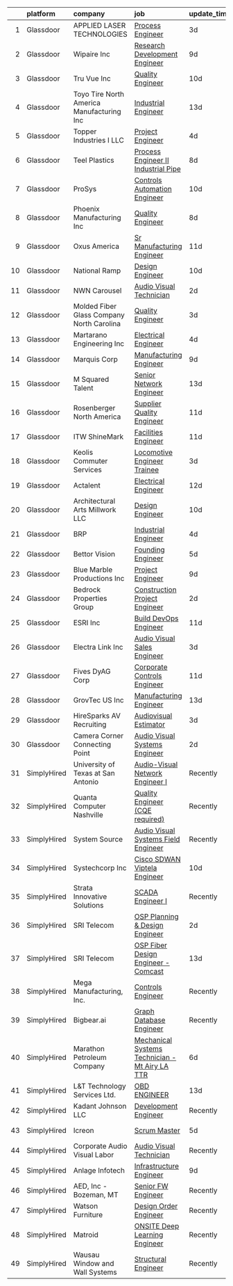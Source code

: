

|    | platform    | company                                   | job                                                                                                                                                                                                                                                                                                                                                                                                                                                                                                                                                                                                                                                                                                                                                                                                                                                                                                                                                                                                                                                                                                                                                                         | update_time   | location                |
|---:|:------------|:------------------------------------------|:----------------------------------------------------------------------------------------------------------------------------------------------------------------------------------------------------------------------------------------------------------------------------------------------------------------------------------------------------------------------------------------------------------------------------------------------------------------------------------------------------------------------------------------------------------------------------------------------------------------------------------------------------------------------------------------------------------------------------------------------------------------------------------------------------------------------------------------------------------------------------------------------------------------------------------------------------------------------------------------------------------------------------------------------------------------------------------------------------------------------------------------------------------------------------|:--------------|:------------------------|
|  1 | Glassdoor   | APPLIED LASER TECHNOLOGIES                | [Process Engineer](https://www.glassdoor.com/partner/jobListing.htm?pos=126&ao=1110586&s=58&guid=0000018137d015b8b054d4f55107e957&src=GD_JOB_AD&t=SR&vt=w&ea=1&cs=1_78ff4fa7&cb=1654498793339&jobListingId=1007913813737&cpc=087FCE1F8A501AB7&jrtk=3-0-1g4rt05f636hq001-1g4rt05fmkuh3800-fe7b71b304aa4735--6NYlbfkN0DY5iaIWou869Qgu_2uS5kHZxXL4DT3Qb7SmfeTD7UcPHKHGDI--0qf0SDwnTaInAkfyR-dnwEB11SWYv7AfAJmC7Vn2EV-W-esQC6xq5HFnSFhYy2PIa4TbAKYNyhhD7RY-4H4MPrFhe7W42sgjqX3_3UVgne5zZ_3q-MyInrOckuA6rmb4eviW2mzAciSq86Hp9IqsXksB-eoK9R8A1mGAPbyJMe6VDXBZB_rDpUAIdT8SbHxqe-goqBHF3iwV4BgSIVxDKd0usm63YEEr7VRTIOrFy5erLjX-aQkmJ0cT6H1qW3QOYl9ZoGVeWaj8N9nnwcJITPd6n0sKXcAPI50UmJHmPc_ygrpCBZ1TDm23X4z9wp9F8ki3S85ckP5eQ5Hw_QHqrrFnDWrsiKWdaljZPfxxyojXvhFYpfRSPlAgFIamk-vmuemiht6QYNv_AbsdAG7oH73Iyww8yb5fCijFzCN-T-WxtMd9s3TOqVgbGFlf8WtKbIJSMsM2YeVfWg7SRvwF5Meyw%3D%3D)                                                                                                                                                                                                                                                                                                     | 3d            | Weston, WI              |
|  2 | Glassdoor   | Wipaire Inc                               | [Research   Development Engineer](https://www.glassdoor.com/partner/jobListing.htm?pos=107&ao=1110586&s=58&guid=0000018137d015b8b054d4f55107e957&src=GD_JOB_AD&t=SR&vt=w&ea=1&cs=1_7fcee3db&cb=1654498793336&jobListingId=1007899360310&cpc=118743F2D1201B62&jrtk=3-0-1g4rt05f636hq001-1g4rt05fmkuh3800-e60f7f34edf349a2--6NYlbfkN0BUhIqnFIa7eoc8BRR6AsOxAqSnvrWe5sTcTKym2NWxD-gONoNAxNYoseIHvUy9ximcCU5GGIa9LiP65GGjO6nL_NHH9NzjokJkHMi_yJSC36lA-1VeH_ffOEPvAaQg8ex2XbwwxPkhtyTtxZZOwbsatWgBpQLi_unn7iPdJ6QIi2MD0kHFtnseyhBX8xYBflyixHqySo98grGczFHoDp1gsQZVXK1mUre_JdfA962haYU-er5asztmXkpfIpXYqaiw0pCgu4EZVJNXfpct-oeRxVo-NQ9S48HQ250o0AjhOy4Crp9AV5fab7WZCbEy86meSxKaRH7Rf3ppIxrLmnyX-yrorgU1r-R9vlKKJkQdxM6RUMqHxdEo_PznQeLGkIz5h8cg1hbW2a4s-wX1R1iG9OnWbFbIwJk0GBWq2zAcLmX7kgUUfDqIIsQePXXoNuFGINEilZpVw6PxxatUbzSUUeVV62PckStGd054ZeMi3OVA8fuYU0zpTgo_WDVvnRZJG1jn1ZQQzvfn6LXHALg4oWbz5XSoVgV2GlcGrK4OSH2xzUWDKRsUE_taagnSCmj3gscci8zhy5OaOVGu0rscC3EziOA35Q59JYR71692dTB3YgrF8LZJKQpmfHJX5tLl_d043eNzsfc9UA0l2oHZ)                                                                                                                                                  | 9d            | South Saint Paul, MN    |
|  3 | Glassdoor   | Tru Vue  Inc                              | [Quality Engineer](https://www.glassdoor.com/partner/jobListing.htm?pos=104&ao=1110586&s=58&guid=0000018137d015b8b054d4f55107e957&src=GD_JOB_AD&t=SR&vt=w&ea=1&cs=1_218b9833&cb=1654498793335&jobListingId=1007895142300&cpc=2CAEBE5965B3EB5A&jrtk=3-0-1g4rt05f636hq001-1g4rt05fmkuh3800-6a792e77f122cece--6NYlbfkN0CS7w6Bfhw4mbjLz0touHGbRffr3Rd1EHBy3N8cIjLi5f69mXN_F0pgCAI7HMqY962Re70H9qPCUBJt7vYaeA_2h7hKTWTsSeFOgPAVR5RrW3yCOP-ZHX_J4toZec49HFP6NqNbLotDS_ZnWRa1uZW-eGRxmvZ3KwRlASLzozw3SaBbBpkGjh_hCbI6bBeljNGgYwvE317nmGtYI6f8-PiLBZOXNKEeC3MEScAfLxkPdVUyZqWh4qZ5M43hrpEVs9PELZw0-GKGZ0xoizaPAhBb9Xfy4GLBQHFodXnz0-e6ZirkbAa8Op70C_TSxEbs4xbBR8Oe5sLEfCFpe0HbV-WXg_OHKmWHPqgA2OjMnv0TiI1nx9RZn_i-BTs6fgKqpbefQBwGSmEuTMOjfR11u_wI8hHcaEMM7b8_tImJScwZoOgrg__Y-vi2yu1liES26hFP_FfZA445dbRAZDQU0rpduZ8nBczfO1G7OHqFThKR_HX6-BfkZuTP5v6wb6K6gVlPRWQYRsU25w%3D%3D)                                                                                                                                                                                                                                                                                                     | 10d           | Faribault, MN           |
|  4 | Glassdoor   | Toyo Tire North America Manufacturing Inc | [Industrial Engineer](https://www.glassdoor.com/partner/jobListing.htm?pos=115&ao=1110586&s=58&guid=0000018137d015b8b054d4f55107e957&src=GD_JOB_AD&t=SR&vt=w&cs=1_b73aadfb&cb=1654498793337&jobListingId=1007886773446&cpc=C63741462EE9FF65&jrtk=3-0-1g4rt05f636hq001-1g4rt05fmkuh3800-dc8ad2e20d9c6285--6NYlbfkN0Cl-bNrQm2eRcgXLaD9vg5hg3PouAjDOWYxFk61enuPWPFepxeWPikQoqP3U82WUf0RqoJzAu31yRWkMg88oReJQ1zqcLcSaDju_xidY57KvBzr0I_6dH6vVH4RPKTiNoEG9cpwPbTYhHATB_r3bNthwjzp4zC0WYGzniPgXM-123ypmj0YXfHZvERTsiDjgzKdkSPc0izGy5qeNlSLNaXil7wjWvMbpVzQaG27sLG3B6XGBrEr4gBUgAmLcS_a5dKiRoxhWILjMGz1wpoRr-ilWhGHWPm5EtBupyHbDMkh5QbTbNVS8tlP2BHVu2Pct9AaIXLb95TsbyVTQEZhUaDoY35-jSzm4rMAZI-dyqRbWfL-vAySxaahIpEOpqCBicinMjjNEPh_j9qXJ9JNpPe-3dt6Eox0XmMWkc_zAAUdYdGo-qHtWPB4mhRtAo35mlD3Dyk9hfWn8MTxH8zf_2TYVGDwqzMumkYKStnkX7Uh6g%3D%3D)                                                                                                                                                                                                                                                                                                                                       | 13d           | White, GA               |
|  5 | Glassdoor   | Topper Industries I  LLC                  | [Project Engineer](https://www.glassdoor.com/partner/jobListing.htm?pos=116&ao=1110586&s=58&guid=0000018137d015b8b054d4f55107e957&src=GD_JOB_AD&t=SR&vt=w&ea=1&cs=1_97aaf02b&cb=1654498793338&jobListingId=1007910235774&cpc=5CA9BD77314560C7&jrtk=3-0-1g4rt05f636hq001-1g4rt05fmkuh3800-6bba4cf0b544982b--6NYlbfkN0APToHrk7ILONyRglvlT3LJMO76dZGJsKlG8WQjsY8Cq9XiAb7ktDbI2cGKJ_aAk7ZyZbD8BZyySnLwmzZSb0PlRiWQXfyG4nH4_sotCSz0PfhG_O_I7O_wR0d8n54Fx7DhuVgQC3MbOgeXPsFsPVckQAFUJgKx8rWMHzEbT40uMenj9UvM0Y3GcPbPtJpt9I54zL1G8K6JI2AU0VP3IcT3olMVDAmVXPRuQN3G0OYw7WpRxLLXM8XYH5CTOZQBifrX_oZbS7eHlOAo8Dv0NbrIONnrfG97ogmoQcGNGF39TJOznmhglosNCjZEN1rLnWoTGADFFjmXiH4nPEx9ye7yLqF5gLmcYv_4ljVk9fOzCvGqzfSuYpJltY4TNzVlpbGKmAsfFgPvD-e-KEZkJXN8aNswFEyu0T-xnwHBfzb-H4oVzLMbYOesQ8f0rNLcItq8-FceCmbtBiTkWhE3-l2m-LlRMqcIc2R9_yDN58lwLS78PUwys0NnZX1K-dIz4iQ%3D)                                                                                                                                                                                                                                                                                                                   | 4d            | Woodland, WA            |
|  6 | Glassdoor   | Teel Plastics                             | [Process Engineer II   Industrial Pipe](https://www.glassdoor.com/partner/jobListing.htm?pos=123&ao=1110586&s=58&guid=0000018137d015b8b054d4f55107e957&src=GD_JOB_AD&t=SR&vt=w&cs=1_4233ba9b&cb=1654498793338&jobListingId=1007900086666&cpc=F67D68D59C36048A&jrtk=3-0-1g4rt05f636hq001-1g4rt05fmkuh3800-374a642a4745ffb3--6NYlbfkN0CRz_6eAniD4B1hq5wXrn7rHUddnZb6rvgfDdRQQgFm5z2mlHHzhccMMs-o0bqfOQJ3SkQOysPIzsh-JB1L7Nk_jjHZB3K2d-92kLy6hMUl6Mg50k__65YjS4Mej-QXsBPVh8rl7_ULD2VoSulS0YZHnprwvTS0zUGOVJ6kc7CwbBc_qTnOgeCEZLgKZ6ccYvGUMHthAEmuFZzyxse4N6PmsCd9l3qzHKBCD0IkXVHivsjSdfcD5SMnhjyBCNaJR-Pyuwb1UTEEoPfi5sKQvMlL9XZzqQKpN3-5F8h894KgW9GPgXHkF1xOf3f1ysmnzGmdx2411jAlnFJrLXQCPdqHwQnsAJ0g4vrMi9_GfhULaDc5btPWy9ITpaDloxByRMIC7WrL9olfGe539aawbhizvHcvZfnk8W_PSO1t6gwmLtcXo5gpik0dbc5HOaSJKz5EPRMMFuZ-a19EVXrHQhhkipgvzSKLDxPhAGRta7BzDI1aUt3R64oL4hKxDuyht0KCGmhCwnqEytVTzBwvHf6gRJl7GXA7wrQ%3D)                                                                                                                                                                                                                                                                   | 8d            | Chicago, IL             |
|  7 | Glassdoor   | ProSys                                    | [Controls Automation Engineer](https://www.glassdoor.com/partner/jobListing.htm?pos=108&ao=1110586&s=58&guid=0000018137d015b8b054d4f55107e957&src=GD_JOB_AD&t=SR&vt=w&cs=1_d6ca6655&cb=1654498793336&jobListingId=1007895421291&cpc=72163D259E9EFAA3&jrtk=3-0-1g4rt05f636hq001-1g4rt05fmkuh3800-3c263e6f64f7ec45--6NYlbfkN0AAZ2KOaAKSdSA4s6ZFM8pp2b9gbp5FFgZTZvio99B7CKbGe8w0J7iHMyqH3r5O7LINfTDwF8xttHB247AtmiMO362FZHrlLJ7hIMp8R2iwvg4rrj-3yeSLEDXGxRo6ZoqOeVFImf32yxs5mtEQdEd7HZ7XtQH9DnhpaFROumOtkVUGF8cJnrstRD-uKdkvgIj3YU9zv_yCOpH3r67ZMvjjOppS5tguNnQSokEeb0quskch7Z3fFgrvHqlHzesD5twcJzVVG4S0XTA3jqIe1FTEZEO4szfvl1afMZItoJhXIjeyGqIAxfp4bSyXM79ODzMb1yjsnOckiEevdWPUIrydsWWpnii7G9ZJssqUsUlo4vpuoera80d9AULSoBgl6BXpZrZCQc-86jYEI_WYQTbhZ461tREva44GTLmVXIswzUK9kwpEz6oWZFM5-yP_8HJtn2sFcSYCttao6aKg6AwwHijlwzr_78-8vvfntoAoL8_5DHx4qcQSn5Am6aiwrWFknW0FzzHj7IELGgOwUk4npCVpUcV4qIxpNJ3sTkenhy6ronPH3ZaRg7r_JaV9CAGFdaTM0DEQqikNiXK9NEIve-ak8BPDUmGKiyUjBp393jPY7FKo1blsfrIGYsaDzNjRyZPc-IXnK7oaLD0jz9f6JCHy6MVDmhrRrLK2oFwHLV-21oprAxiWHTtnbziJjWI1q5zdOj3WgBn6XBeznHklzOLS0F_k3CgVmVqzzV0LjQ%3D%3D)                                                              | 10d           | Webb City, MO           |
|  8 | Glassdoor   | Phoenix Manufacturing Inc                 | [Quality Engineer](https://www.glassdoor.com/partner/jobListing.htm?pos=125&ao=1110586&s=58&guid=0000018137d015b8b054d4f55107e957&src=GD_JOB_AD&t=SR&vt=w&ea=1&cs=1_e5cedfa0&cb=1654498793338&jobListingId=1007899939322&cpc=3E9F864680A5C76F&jrtk=3-0-1g4rt05f636hq001-1g4rt05fmkuh3800-af8b179ae7ff41b7--6NYlbfkN0BEPBjaKBc6R9gauY6OSPgYWeJ5VyVvbSzAL0r4hrxboipijh4RZqHD5LqWQgZE3cJB5YROwjdveFaycdy6q-K8Wl2PVZCZ36rbCK_h9HxtTVIII5OdGKyqx8c2yzqMwx8wHhFWTpqK_mIdXOOzmFSMZoIkBel1SJFcLA5OxK7aajXgwN9Um2cOLpvCb4XKbOjLJ6V7BGuu85s1waBrzZWO1QaysanUXw4lFoAjoa88LBMIygKPOy7ix2yEpu8fTigr-fha_prblt4XMiOFqZfNw1TDyckY0OE_VIYRHXXdn6qbHsi0JQZkKX7yWUmhgSplLfF0CZMzAeUuJ1o9mGfRf1aNu79yN95r_8YZu7XHrXqkCokHZCi8C6G3klIDYHxlpECXudDlBf02Vrin4UGpB2iZo6kCHfvs6ZT974gUvguTlcLUuY7XZZFNh0iegfn4IsYmddoAxushlmxJQRbhyNBNugDOEkKLumD1BfR3DfCluTOoBUqOJ6sGIhhT3h8jDXP8vtgm6nVOh4pnqkHf)                                                                                                                                                                                                                                                                                                 | 8d            | Enfield, CT             |
|  9 | Glassdoor   | Oxus America                              | [Sr  Manufacturing Engineer](https://www.glassdoor.com/partner/jobListing.htm?pos=124&ao=1110586&s=58&guid=0000018137d015b8b054d4f55107e957&src=GD_JOB_AD&t=SR&vt=w&ea=1&cs=1_24a159af&cb=1654498793338&jobListingId=1007892642533&cpc=3E6EA0B2E88763A0&jrtk=3-0-1g4rt05f636hq001-1g4rt05fmkuh3800-a98e86e7c8b0149a--6NYlbfkN0DDqiQGGu8zu7crksw9blS1DZm0_6lB4rJrJh-E2iRdZ310vSNKjjHOGeKYZTsuatuZsC2c7j1HQWykLjmeKLN8S4X8aKASsHky7EzMKKNS7f2SFkBBGCSCDTl4Rfebmyc5mhHoQViVyHsR3O0FC51D73SXpXnKXImfX39FTZBL5No8lZJnBwepb73ognXy1BV7Xf4ut_zj8X0WOgrYUvivBTNMwallca5Z5HKPJzN7jFH_eRv0DsOMTUd-DI1mjePghbm7wnOwOfLCgXvnfV-MjyKd1weyEiLFF0RSJ1xUG3uYsq6vljpd9ubpNeo6oxg18eAEcBBCRP3ITUuTsJNEzJ4Kmz2S8mOU-RGZR-QNF6TySWbXNX4ORseUQSV6oB_s5Ziu_6TDRJKYSxZSkpTS_jx487VbzeSkyAMJIaEEs3rzbbh86uEnj6-0TcU0l2OvawwZdM95BO8CdHy679sY7O-GC-RvCtrRuPDuqmd8SuP0VHAi8hC0jKN2O76KMj2VOK-dc80Pbw%3D%3D)                                                                                                                                                                                                                                                                                           | 11d           | Auburn Hills, MI        |
| 10 | Glassdoor   | National Ramp                             | [Design Engineer](https://www.glassdoor.com/partner/jobListing.htm?pos=109&ao=1110586&s=58&guid=0000018137d015b8b054d4f55107e957&src=GD_JOB_AD&t=SR&vt=w&ea=1&cs=1_546100dd&cb=1654498793337&jobListingId=1007894878232&cpc=B2EC08A4818323D6&jrtk=3-0-1g4rt05f636hq001-1g4rt05fmkuh3800-676dd84e8fbe5392--6NYlbfkN0AY4guaBc_odNxnJHTncvfwFu86WvDwtbc_K-gSZc1x5Ih_q3JUlcq5Y2-4jon3jYWaJyD8ET0BjiUXESQ0WHiuABqexG2RoWnIKXrxbEx-3iU5BsYgZRkuyRJTwCEFeV0M6YjWMHvHHrw2tSNJ_rjBgcqeKj2ANGP_AWk4IJ_ig2EHShIWCTG5zLhmNAF4bBtlDuE5kzuFCn9U6nVnx9uOfZT4mILpJ-cj_mnMjSN8Dc2lCVe79_CZsJX7Md8RJOZGdShBdhkDK-Z_o_FtA8nPZ8bn9iQXo4_mWg0Cx2iRNwUvVxRyq_fHOArOCQQsc8WZ9__HAwLPzi0o6p0kAkVzhTeIS--hlHicq_GCdlsfLslIiwOUg4aARnDSbo-2MgoEobuUSZYchDUOQwAp7m8YuT58vgwzXDJG9x7h8gLDFFwlKyCyPVaqrP0esfUxNh85jrqe3ZYHN1lM2osGM7HXtjKDrCwuRhn03TtZoF5HPUM3MHB1lSZue6b_XnnWGnI%3D)                                                                                                                                                                                                                                                                                                                    | 10d           | Valley Cottage, NY      |
| 11 | Glassdoor   | NWN Carousel                              | [Audio Visual Technician](https://www.glassdoor.com/partner/jobListing.htm?pos=130&ao=1110586&s=58&guid=0000018137d015b8b054d4f55107e957&src=GD_JOB_AD&t=SR&vt=w&ea=1&cs=1_fe375725&cb=1654498793339&jobListingId=1007916273564&cpc=EB7D0C48CF87B7DE&jrtk=3-0-1g4rt05f636hq001-1g4rt05fmkuh3800-e22a9e83d99c57c5--6NYlbfkN0CjQ-DtZhaeqvtdl0wWl_9EshBEJZvpZd4x6rm9Wm9H32EgH8osHVNt9qqvJNHKDHMDe4CVSnoKi5WOUjCGgfAFJXg7dvZMtB-sYENhlN73-mV9sNxDC1DVwsMq-tNaRu7Oli4kRBW7RNG6I_mwvSEKQU0dfBWV9Qy6EOtrntKVNWngi6pm3MQyZzj6f6lN2j79WO0M-VkM66_AftVJ89J425vW97dPEq6nLO6Mu9DoHyVHO5QH6AxOgEwXIN_GjAMgmZ3hpWxub35mZ-Dus0YQvPXawjzXNS_2akFRCP9oxAo15q_LX4QGQjY79ROdc8giefGOJY2m27S8oG0_EOOvoWqTEl_hG260cqTusdHsJf2HYwz5ULlQND4_Kln0qM0uLcfGHsjmYQQ3_41a5FqqAt_c8G_8_ZaG7pwJUfZRRaMQGxQiRi-UQKMqXURf80NCebWoO1zLdOMSItCtjU9sogjp3_jyeIcKu5BMz_GdZSqqkCfyusfjzoP9NKd-Ptch9V2esXLE9g%3D%3D)                                                                                                                                                                                                                                                                                              | 2d            | Brighton, MI            |
| 12 | Glassdoor   | Molded Fiber Glass Company North Carolina | [Quality Engineer](https://www.glassdoor.com/partner/jobListing.htm?pos=111&ao=1110586&s=58&guid=0000018137d015b8b054d4f55107e957&src=GD_JOB_AD&t=SR&vt=w&ea=1&cs=1_ef4baa46&cb=1654498793337&jobListingId=1007913521734&cpc=50EC2B932226835D&jrtk=3-0-1g4rt05f636hq001-1g4rt05fmkuh3800-e2302f4212832a3b--6NYlbfkN0BPbl_2IlQgjgnhbfX_lUWwf9maBuYT4dHqB6YLSeE8ACaeoZOiK21x0ilmHJs467RlCsJ8UQvdDWyWu_jgiiFXDf4szTNgbuiFUUV5OFQsvlL6moinFKlcexcrB6gQzCuCpn_WnZknmL0sYNO1_OPQzy_AX1nu6ReOt_QGZg1cqEtdUxd2eVoNLA2VguqIrI48uxdj9o1KXS0JB4caao75qZNer3B5_Uf897CdIHC9ryii4PUcQ-zLaFl0DEJ4Tvvc2e7G3FOTZLAZx3qNfPYO4C9AHeEFa1v-3VQyvCYS2HsRFXwXkMKkYHyjCwM1T8Fb1giDTsp2eMa7WQCyFL2HM8-MTAEZmu7gcOBe-VgRgS-QQbMCHih1wF85HtKBUgyNgPfBZcQVeQT0TBqebBEflf3D3n7XClUGAtMknEx0PQ52elhgPTYyWOuwxeOnQHRc2cdZiJcPcpaPUPgaEsKVMbxh1nQlcOXJKhDezEviVafJ0cu9-T5EN4mC3crwqIA%3D)                                                                                                                                                                                                                                                                                                                   | 3d            | Morganton, NC           |
| 13 | Glassdoor   | Martarano Engineering  Inc                | [Electrical Engineer](https://www.glassdoor.com/partner/jobListing.htm?pos=122&ao=1110586&s=58&guid=0000018137d015b8b054d4f55107e957&src=GD_JOB_AD&t=SR&vt=w&ea=1&cs=1_c52d646d&cb=1654498793338&jobListingId=1007909523127&cpc=ADE3603FF9EDAB1F&jrtk=3-0-1g4rt05f636hq001-1g4rt05fmkuh3800-fbc4e7956843d149--6NYlbfkN0BTG8rZQTnXVzMYxwMi3PdvFdf1_OtMdcJy4WKSFLaQaIBkqHegSOyjS0V7LypIFCLW-TQJMeE8xhCx3Hya0wKn94-LwoyIAXSWSODkCM2hCVHxsjeJH-taKNzBBa5-zjkvxlusDQtvatJkOdehlq5FvmNibzBTD2ptJhZ5Ud2a0mo7iPamhHGXZnys6Kx8D0KLB9-aiqY8n8mULKiaQbOHh88falvvzgylMN1E7q8D2LywUmDTGnstZotjLo-q9gMbu4Hdt0-LVWqbj9haNXnRS8kiPkdj0maY7L69EwFay4tKf8cYr5ixHPJqCIiwuw38cRmoacy6F_O3cdL21gotcazdM5pPE-lRhZdW7XZ-YKdKUYX2jutJsnuDYZEJnVNEuTrOPcU008PKKXsPYRgPlWdsfwWFl-sZnM5rmxheb2j0_emKAyqsy-C5RYfZPFgF7Y-EqMroWYN5CtKL37uJL78A_7Swlk9fYjqiJO09Boo48QX19jgNnGAUZrARRNfHb9RzncgA_A%3D%3D)                                                                                                                                                                                                                                                                                                  | 4d            | Reading, PA             |
| 14 | Glassdoor   | Marquis Corp                              | [Manufacturing Engineer](https://www.glassdoor.com/partner/jobListing.htm?pos=119&ao=1110586&s=58&guid=0000018137d015b8b054d4f55107e957&src=GD_JOB_AD&t=SR&vt=w&ea=1&cs=1_e75def4a&cb=1654498793338&jobListingId=1007899193913&cpc=6EF77E97581486AA&jrtk=3-0-1g4rt05f636hq001-1g4rt05fmkuh3800-13931c1e8f7ac246--6NYlbfkN0ApDMUXLXCDgFxWuC4R5oTqPgtFSjK8Hy_PJ39OHI0dBJYpxwi8hvt4Z-XszMVC-JJkJ_8l-OaKmL3vJ4xbJ4FSfe2CpcGwSMi9zuwSscS8BkRztC58KRRqSbZBi-k_cFq2H9MPhkWxe4egG-h1bLri3GmXSOXb-eiH_1jyDjKZUl1djKwYpg6pkPir-QIzdrbFpVZe1br36dYNQdS0_GgWcs-kQYZtPCf5aj0moUBlgQlNKL9lO-5TMydZG2mMAthF5Ne5RPbgFWN5Hql-oAzgtDKNb4F1kcWsGpIHvKHWv12LsclF6t1h3ewQ5Txvgtk6xSMzCxfGLvyZtOoPnBVQfHx1PE4oxl2BpF9XoZBfYxF69R1aSN0TS157U2h6TP0FN988S4t80gXc-bvqj18QAnmPalTlqRjM-o9FdAYZc0fvdPSNvTsApu-i3QHn4ukhvCtQ9eqPvV6AgjJIACz9ZjVnYMKTkvl-oE119HCSjnPgg_M7-cxr6hPhlkMb3boVMhItzt7N9g%3D%3D)                                                                                                                                                                                                                                                                                               | 9d            | Independence, OR        |
| 15 | Glassdoor   | M Squared Talent                          | [Senior Network Engineer](https://www.glassdoor.com/partner/jobListing.htm?pos=102&ao=1110586&s=58&guid=0000018137d015b8b054d4f55107e957&src=GD_JOB_AD&t=SR&vt=w&ea=1&cs=1_a5fe455e&cb=1654498793335&jobListingId=1007886519216&cpc=0AA81D6BA510F07A&jrtk=3-0-1g4rt05f636hq001-1g4rt05fmkuh3800-d79a99169ad43e7a--6NYlbfkN0Bi-g4OEguhQEx4pjzkmulzkFDPdVMQm6g82nLRMcVRUHK_7i5h4gxFMwwi1-ek-SkVSAc49LqyaIH32dEjpgYT5D7gpRHhyqPUhDOYLd-mnZatfkNQjzOP8ioo1e2_CeT2Y5Q-MjK1KWv-BYhgKJ810ivxXk6CrarLFJqhKf0Dr_lC8vVCkv_yj7EzWrPxih51Qj3bjnxWsN7KMcmgnr4C4KfAF4aGvYaka2CY6oo5bMJOp0r-iBssd3huoamaeXOK_oNrbaP3r9-Z6bW9iVDXJ_bE3oTVqZTPIK_Cdy7h2Z91GlmgXpimoSBRelP_oSMqazDCNq_bQdpYp0l4wnu9-HSgT8Xl0PjlTvb5rTgqouBXR4dbx2BruIMNw-PcQ8uEiHMMdL07efxSbd9VNSXPpa2PqYLY7tMc3sP0oVK8JzYcDkFgDcngxADScyGrPelw7qfBMTvshRCXEIslvdJjYJ5PpmGs_EqBAyj2Gk8P2LkWXEA16CcTQMwHqrObCfyybDSCkKlTDNO4RhojDsG1)                                                                                                                                                                                                                                                                                          | 13d           | San Francisco, CA       |
| 16 | Glassdoor   | Rosenberger North America                 | [Supplier Quality Engineer](https://www.glassdoor.com/partner/jobListing.htm?pos=112&ao=1110586&s=58&guid=0000018137d015b8b054d4f55107e957&src=GD_JOB_AD&t=SR&vt=w&ea=1&cs=1_cb826c41&cb=1654498793337&jobListingId=1007892689298&cpc=4488315E439D08DE&jrtk=3-0-1g4rt05f636hq001-1g4rt05fmkuh3800-a68bc15fad10da89--6NYlbfkN0A_lMrImd4K1mVRIimbW9GSB04Lm5FKrtRQf9m73SIsnPVXLOYXTjE7e8ua3nu2VRGaROICeh2SW30hBArp_XM4yyG-ZOvPi7sg3dvj1ZhfLPbDWg7dCnqgbiNCb9LINdLnMPNEXNVs_4fU3k1YFKoutorHyVt41EDxe6g5NXjlEUAjQar436HVdWJLnwOnGuptD8Na5SScvw9_As-EYgf7M-kmsBUvjJFVXOpwxzS0o9jH4QBDWRtEI_ksCEpX1DBJCZNNPGoYaiyiyi1bA0lPA2O_Iu9IvgT1l_z3lA86MQwypRfsXfMt8ZZwYbj95Bclisclit7MsuGtOufv_PR_ZznjuOQr7JQ4x8mZDZAKfbIMP-MgjMYCTTv4Y-uk8zY9_7k1JqrH01ZAcsagSuMG4ItENEzmIKP4IlLaV_kQB64wDI2tC8kaH37i0TzLKN0B7GEQo_No3T1LLiRMcgNSnxfHwYFpB2OmTY7EHT0DJfWcCdZE7WKak9ad5oh1087uQvm6lRmQQ8JrW__XhLVfvXjrUe2lIrg%3D)                                                                                                                                                                                                                                                                          | 11d           | Akron, PA               |
| 17 | Glassdoor   | ITW ShineMark                             | [Facilities Engineer](https://www.glassdoor.com/partner/jobListing.htm?pos=128&ao=1110586&s=58&guid=0000018137d015b8b054d4f55107e957&src=GD_JOB_AD&t=SR&vt=w&ea=1&cs=1_2ba5274a&cb=1654498793339&jobListingId=1007891535999&cpc=8E078B77C4668316&jrtk=3-0-1g4rt05f636hq001-1g4rt05fmkuh3800-12842b849f3fd602--6NYlbfkN0CylgwsCRuAFgojl5RXaA5en0_Ucvl71h3pPiN1l1zMgAtumYeR0nwxt9HbzhZ4Jr5qCUJrRBgsPDBJB09_ZPyOL7td2q8XnSFqqCY7SdjX-0iHX56fQG7YrWJIac_t2zpGdk6b8UKvj6uu-g4KDkyvJiR_SS7oCk-zCqsb4DT6D_ttJtBJYFOdBln0FxV9hky_ZP6deLMIqtysQkmvzDvNqRrFxpxdVjD5P604VQu0VZK0GSbFQR5rqcnju0EsWwjV9LFN9MMz84pib2GeQHCkrAaxPoa-YT5-SuvQ7pfC5MhVK3t9VToiLf72mEORRi6BMxh0Ns2gfomd2zHSLX11Vb2McK0L2yFl-jCUVyJjHOOSaxZi0-w_VdHNShnAE66WFAFj5g4ZOMtpv1ywcLRYux0smnhyim2N3fjCaeN5X0B5_YgGep14227uT3PrzqLG81UV0PqitcqYfgRl3Sb_ZDWCkashWLibhhY8o44JjpDENRmy0MDFVVQkbuOQ-8A%3D)                                                                                                                                                                                                                                                                                                                | 11d           | Bloomfield, CT          |
| 18 | Glassdoor   | Keolis Commuter Services                  | [Locomotive Engineer Trainee](https://www.glassdoor.com/partner/jobListing.htm?pos=121&ao=1110586&s=58&guid=0000018137d015b8b054d4f55107e957&src=GD_JOB_AD&t=SR&vt=w&cs=1_8c6e20f1&cb=1654498793338&jobListingId=1007914330397&cpc=80CA950050679DE4&jrtk=3-0-1g4rt05f636hq001-1g4rt05fmkuh3800-bcdb9395720c7a36--6NYlbfkN0BH01Z0Zj4DRGYDcNtOIJ3K3uqZ2cpVsDCfQWKpeLTFWiKMK9p112Tffvfr9RYmUtqedIZmW2ra2SqmxBWSwE4NPoQPQbfPsCVIjS3-V-ARfHso8OA0TjDDf881nvBE4gOf020usc9s759PbXraHc9w1X875XVTkYec_3TbCbFlbtMtFtIThGGwoYhmhQivJzWB2iBxB1mwm7WihOiVt_ddR2l6l2srVtA_WNl1lv_fwT5CS779c-VwOp_RaLPSUH1l1tYcicSKm8aEO7IOY4Tu_TVOdN170beF6wCvqhveXkdqXUSsdBJ0bBeheDfIcpoV2qXdE-1JSGAkJhZh7pENb1Odp5k8tultP4itapeX_CrF4guYeshZ4InBkSgVcGc0cNBS0nFQ-wc58Y4_fHYpj8QLj76rBS3a8GuLTMA0u67ZIgNBEYTEMgLdRsSc8u2gPaWSDpxyv-vUwvF0ta2llqaWLQaypKfrsI6tGmg8wgE2lUJqoSpuedTqwDWj1DV7w9RiGn46jhNGBBzM_C91OIJsM5DooTJEtJ1sRDHFhgm1vospv4lLovykr41fo_II3DacCL_lW0MfxeToJSYobz6jhDx2rYD29hV3Gc5qV2nri6WD0zNyHtWoCza4_grUeccF30-p6KJL5kj9F1H-cNeX7vaEGjAPL2s8nmz16vQQPE_6Q0zdmLIkIyk6J_vyGonG5HU4CQE-CkbFua_BWZoZBHqI6LgUtvcqUXLSyw%3D%3D)                                                               | 3d            | Boston, MA              |
| 19 | Glassdoor   | Actalent                                  | [Electrical Engineer](https://www.glassdoor.com/partner/jobListing.htm?pos=106&ao=1110586&s=58&guid=0000018137d015b8b054d4f55107e957&src=GD_JOB_AD&t=SR&vt=w&ea=1&cs=1_2c420874&cb=1654498793336&jobListingId=1007890398648&cpc=AFF493A44560E781&jrtk=3-0-1g4rt05f636hq001-1g4rt05fmkuh3800-3f63a03a4ae7bb61--6NYlbfkN0BHIfC1zsKGIu0R3teaIu8liT7fbRNLaQeDQfcPJweUK960YxEL0jx1On4vOdpR8NGeaH-vJOsrzhxQOyqZD-_pugYGCRflED5_wRAhwGrPe7w-aAZCURZI4_ysfCd7dCuX5eV1areVQtzNkIvlN6WruokeX0u8lnJJXo2vPGO3REEVktHLHVNYTzxuyIahOVeqpvD4vFCVFSuLrNblRiblBnVTZf8fFaQkPRAq11MpfrZlpH2E5F2lj-cWqV0zP9o817956i_X8-VzzQdu3afLxQhNwC3bw0_Tr2EhChwtiqw_YnPcoxRxrdlAVd16RBB48Uh0Az6dmnRh4sX0GPLfCE3qtH34jObZkjbA1tEZ2cxztJ4cCjmdrcAKgZkuCVPUvspE6HfQ_swJjfVu_ID2mR5E8P9JS7Z7TZHI9mYf5M3dS0svQ7UBpryv00kJ992dKIlr26nvUw1KB_jPu72T2buAGHMcThJ38DLQ2Nzjwl5WfQrPGPU4VPtZJtk6mE6l3mgLErUyog%3D%3D)                                                                                                                                                                                                                                                                                                  | 12d           | San Jose, CA            |
| 20 | Glassdoor   | Architectural Arts Millwork  LLC          | [Design Engineer](https://www.glassdoor.com/partner/jobListing.htm?pos=113&ao=1110586&s=58&guid=0000018137d015b8b054d4f55107e957&src=GD_JOB_AD&t=SR&vt=w&ea=1&cs=1_5d91368b&cb=1654498793337&jobListingId=1007895123751&cpc=2721CBE9C88BCF36&jrtk=3-0-1g4rt05f636hq001-1g4rt05fmkuh3800-d31bd2163e0f9c6c--6NYlbfkN0Bo_CM2a8GgFIiw_-9fb5ug3xmG_MFCzpxBl7ntROtVZZS8xAPVk0gVVV7Pv7OqhOp9hjhqK5rEWjPzycSN4le4Fg2Ayd8hFm-GGIp4m2FEhUPOFkuXieUZswv9Ki1A5RWjh8Q2_9iHlKYpAeh82FZbm0db3HzFUUUbcC6awOeY3PHHnonW3PUkrpT1TJ1EPihmwnbbvKRfMRjXfAlIgxBmkDHWkIOGpz4IXvvRfuJzyJ__xm1_zVQjZIHm9pNEjxCHP46kKOrmau7srNFdTYfKT71qwFSEyQ96Qfas9igtGoaiATYCFQcsfPrVJaLTm0YFpIZlkXGjypsY5ibroFFLtnMMCIuLZYkRUKZWvgMQ-7RCXhejJKKX2NdJGw53VgXBgm1gulBjh28uQnD_wujXhBe2wA5bupmfsmU65T2x8x2bNDk8sXSsPhS8pqq_JP9M0gplso_2JYY3z-mSGZ5lBpI7-h1hNrPejfMHktetkXYUWhqtnBBkudA2ZRPM4ao%3D)                                                                                                                                                                                                                                                                                                                    | 10d           | Des Moines, IA          |
| 21 | Glassdoor   | BRP                                       | [Industrial Engineer](https://www.glassdoor.com/partner/jobListing.htm?pos=110&ao=1110586&s=58&guid=0000018137d015b8b054d4f55107e957&src=GD_JOB_AD&t=SR&vt=w&ea=1&cs=1_647b4a46&cb=1654498793337&jobListingId=1007910174695&cpc=09378D6C9F3FC603&jrtk=3-0-1g4rt05f636hq001-1g4rt05fmkuh3800-bd2ad325ac804f6b--6NYlbfkN0CZAvLkOhITGXnOWrGIUrA2xHPkHlVMTqoaLF012Z2CEppHyToDRBUUQhNRhggCDWXWR1iKXO17z7UP3SnTZ2RfPH2usJsfGY9hm7xyKdB6QHhDQTKis5EMlJ9-Ca_Z6SfRTOW2apQYaQ4IU1FHAW9gNLlLsAcd9LXBIGfmYJOi5tZXoZBb3ug5pwmWieuJ8uiJWJLkWL9xiAvFXirWOQT8GIWlHuAnjWFXNBvUKIgbQbCaP7HZ8Oo9DYwqWnDrRgvTBnMmTxUZFUlZmJLQGVThs7TZv1QRB1s0x7Ttm-cYeRo_GNxouXR3apHZUkq89DY77s7-kY2YSFewAiEWAgP8BV7NjdhLkKcC6DCwAwq9SQ4pXUUTsl-6Dh98g7XXq9rJHCaSgl2Y1BlsV_2ryVXGhms1RNakUTYGLYYZy-ze4X-IuWdocoYUTFm2txAp8VgnaLGejIGHAssB7iS71UODEouLNz_8YV1sJbVMsXme_jpLwjWLPNLd1zc602mZDRgc-B2ugfNS6iLDX2CQpd_g)                                                                                                                                                                                                                                                                                              | 4d            | Sturtevant, WI          |
| 22 | Glassdoor   | Bettor Vision                             | [Founding Engineer](https://www.glassdoor.com/partner/jobListing.htm?pos=118&ao=1110586&s=58&guid=0000018137d015b8b054d4f55107e957&src=GD_JOB_AD&t=SR&vt=w&ea=1&cs=1_3e9060cb&cb=1654498793338&jobListingId=1007907371313&cpc=FB91BA2009EB6168&jrtk=3-0-1g4rt05f636hq001-1g4rt05fmkuh3800-6a6e253e5f04d329--6NYlbfkN0D4nuovUOU2dPryPr7-xanE7ZFWASvaSyNm3BqXIbrO0jC3ll04OPa-Sg0cLMLZI5KUJTE0wdphrdelL5oMdfZifzIoGjBaC603RVFD5iIfvL27Po3D3MeQGL-N6-x-0PPyCwYNLBu3WkIExgx4HbnI6hckGJ8tXmjTKb9tTdfKshzFK-7zIoAbuhad5xMuXR-guksZ4NFgJ6YMD96zKml0XpNBAOE71NmmR2cr6GwobY7RWjT-HvaSIWndTNdyOGm_vJi-JvKuJ_L4cewMNYEeFHHphytcQCgKw3rtGCzY7am061M2zeJfUFNrXXrO_LiK2SuGO1c0Kxyy3myr-x4JRx44TqpkJyusvMBbDVY5bqyk1xNdjJFsVxaPnq102pBDCiDTOx_u_z4g3NWlfS4v5p74J3eZoKyB-ywIJJv8XA2ZissGAdF8dainXgrc5YNjeJphHgIt9ndDykvEKMLD14IZPXhhtCdV8EIrMuYuHWHYVrxuFy29I_u4Gr_MfQo%3D)                                                                                                                                                                                                                                                                                                                  | 5d            | Remote                  |
| 23 | Glassdoor   | Blue Marble Productions  Inc              | [Project Engineer](https://www.glassdoor.com/partner/jobListing.htm?pos=101&ao=1110586&s=58&guid=0000018137d015b8b054d4f55107e957&src=GD_JOB_AD&t=SR&vt=w&ea=1&cs=1_325cbca0&cb=1654498793335&jobListingId=1007898952398&cpc=F370DEB82172BD86&jrtk=3-0-1g4rt05f636hq001-1g4rt05fmkuh3800-9f9b6e2c1631df5d--6NYlbfkN0Ac82s1-RE6FEDM2-XXRAhrjZuEj1W1BWQmGx4bD-y63poqDCTRSKkae5tl0PwAi-1mMQ9UtFmbqxMkTF8VGERVCt7Lexgd9WlHhLM7lTa6EoW00gUTFJ0q_V0NCsIyZdYMntnyer4V5GCa1NkNaPzmiJ3JHDgy49MMjW7pMer4dddUCIIhJzj1FtsyRDKaQPvQ43IzjogJdF2l_0QOgIUJTmP52qe8NaJ8wQ0mn7Xjs5JpNueMkUzupDAGfaPnW8sTUrneyBDFChIVMk6IkQI6OSzF2KyrdYJhlv7WadcHI7ccBfLuyURibib7gw-XQzJvIVxKR-lI8hLvBstqNx70Iat12pCTi5Wf84NSfKllZ9W2dwLrqP-kKkVhRYoODZsapyCOavtK6xG8gQ_GzDevYXFUA81Wi9pdKesuMdGJrSF0GXujP-thjX_A6lsxpCusLVcjvHX-PSTeL6VU4-cfbFTfo1-Gkyfog2ufhCk9Q6MqY1GgFYJITBSJ484e2gmiZ1gGlwqOsA%3D%3D)                                                                                                                                                                                                                                                                                                     | 9d            | Indianapolis, IN        |
| 24 | Glassdoor   | Bedrock Properties Group                  | [Construction Project Engineer](https://www.glassdoor.com/partner/jobListing.htm?pos=127&ao=1110586&s=58&guid=0000018137d015b8b054d4f55107e957&src=GD_JOB_AD&t=SR&vt=w&ea=1&cs=1_13ca7482&cb=1654498793339&jobListingId=1007916261589&cpc=2EAA0AECA95FC57E&jrtk=3-0-1g4rt05f636hq001-1g4rt05fmkuh3800-717f05ae2ccaa647--6NYlbfkN0BBGG9LMNqL16EzDx9S3nKk4b6IwprgSJginr0DZD_oW-LxatidhHjS-JJr64tuc7wxmR4264n0XiZpEVtaYXbdkvYwBUR6OFSfypE7x9U0G0A75CKbQ2s0xfJQBcU-rTK4a_ZR7A-DqWhKZjQORG1VDHMx6kNc1IEawEzIAFBxbtA897Jmmu1fLVoNP4iY_lcyLeRpsZxldZ7BVzx3JqX870iA6LsQ5Q5slR8cgAqSndeXoPNsRM6_j6D63SyQIj-iUVq3cOc24dzZj4XYfgHeyI0emcjFxA6tIVLE7MABCG6ifzVvkcH6_PLo_abSs0J_CH9D3zYcZSEogXzQ4ZWAQp_cAvDpFDuFlYPMpNbXLatZNg2WwrDCLYaZSP2JpFCjVja_w3hgbBRdofHf4hb-G85Ryy8ItuHWshQVd9psg6cNvUuVMeAnVrGGfJD8ZiPx58K8UbwrZrodzx22EparDL84E72eMYNFkhywftW1RpNa9dOf6ePyS4B9PrxuLZEgSU-cYb6nJw%3D%3D)                                                                                                                                                                                                                                                                                        | 2d            | Los Angeles, CA         |
| 25 | Glassdoor   | ESRI  Inc                                 | [Build DevOps Engineer](https://www.glassdoor.com/partner/jobListing.htm?pos=129&ao=1110586&s=58&guid=0000018137d015b8b054d4f55107e957&src=GD_JOB_AD&t=SR&vt=w&cs=1_096a5b22&cb=1654498793339&jobListingId=1007891714201&cpc=241359978B7FCDEB&jrtk=3-0-1g4rt05f636hq001-1g4rt05fmkuh3800-ed3b58f444aef09c--6NYlbfkN0B4RtO3IT3JryJ6LFsr6Dt8ocXPllQ1mo_KSjHUlnoGB7F3bWBDUynzAFwv2euFlU87u5_6GHUGYkdZkJ4LqNqSJnneXZJXv3meVWKLVZOU5XUZqeClp0WRGF8ew75zNoPQ3EpnNwqhZ0tXFhiMW4vtPG1JTnxiR2d2E-RLu5H3sSR4kJy5UTGkgljsIMRkh4futLYMWKcEudE5YP75nIc0mymcMtDFVpWmHuni-tFs59LXGzqicJm_AeNoUd74gmU0pv-vf_HxbOqR-bOGMiEPF0wDuSsdqm8T1aDoM1BznTxBpRL3Zp1OzDWsxNT4WPV2i-E88yLI_30kat7kCd8qZv9z7Dgyr8q7BQgUAr67zsHqtUtNBzkqkUKHWajl9AKAyiLrtzss_05Rtn1wPCY5C2pT0kkWRVu9UHIllemN_pH7GN2GIKSxdoZXMLS0dMmp5mYmZOyajKvLPV41eeZ_zZS2Mmr6-B5TRESZehfmfgJ1I-h36K3sKHb82QXSazPpCYra_NCfp1-OaOdWgBt2GA7FaIaSztS7fNC1EMX20LICoKUcrfVZ7isPXMBE6j67InXfoNDE3r_VfCwzqi0CCWVmmVRU2nZh_UK2-ff3ZKLARB1miUbDj6C3zIYkurUGhOKIIz96po0HeQWdziWPLU8dDvq3Tdk-XK7tiQReOwPwim7bZNSqW5km5zr43AOd1ToHNMJqYIcA8pNP5MiO5wlHfQU3X3BkNDsUeSGSbbENzP_AIeVrDyt43mOt4htk5rPmm8uEBV0XD-ZSxtiM_vdSlWytAijQiRlwDTNCdi1JsmJoDqDa) | 11d           | Remote                  |
| 26 | Glassdoor   | Electra Link  Inc                         | [Audio Visual Sales Engineer](https://www.glassdoor.com/partner/jobListing.htm?pos=117&ao=1110586&s=58&guid=0000018137d015b8b054d4f55107e957&src=GD_JOB_AD&t=SR&vt=w&ea=1&cs=1_888bb3f2&cb=1654498793338&jobListingId=1007913108047&cpc=8A61375D2B69A28B&jrtk=3-0-1g4rt05f636hq001-1g4rt05fmkuh3800-62d9cbc3040b7eff--6NYlbfkN0C6pV0or1Cvv0LozWil2RZqt2-0Ui1GgZCSIjS0lgHvj9HHHyk3A7SqZfgYPB6weER9S0RaLRrLC3LIs3ImQ2HvUjndfOnHblVTK1OfZN7JF3SYyWd3o80i-eaAFep62jsbELNm2rfBU039BlspeA-EqUtRESsTQKyrse7UQIO3XnfYQIx90YcTQqTUE4-YcAjBrkEFeSfn0P5RYQRb28l19aE9fbqw2Ej9LGqVnzwXNx2mBmb9E6TDa_1ktFspU3dIkEYZzqaHlOrecPjeJ7eKalOnUeaIX6BqAT7_z7XX_ktcqpb8wwLLK0_P3IU09_cEB9HipCa5FBFBAcxuPx2nCx37Jr2zLY7l_zn-Lp8igJV0vGqoSZ1t0Hj8QScYv15-FdpjRBTV23yPdGBLqdbA4WKYZzXAQll4ZvCElGWcsMwMcDoEIEB73XNDoottzyLGKfTm08yqmcmPaPh5o6H_jgsuoBWHd0QJMNn3aGDoxjJRJodTufmotJf4K0JvOLeqCN67MEwhWQ%3D%3D)                                                                                                                                                                                                                                                                                          | 3d            | Houston, TX             |
| 27 | Glassdoor   | Fives DyAG Corp                           | [Corporate Controls Engineer](https://www.glassdoor.com/partner/jobListing.htm?pos=103&ao=1110586&s=58&guid=0000018137d015b8b054d4f55107e957&src=GD_JOB_AD&t=SR&vt=w&ea=1&cs=1_d106157c&cb=1654498793335&jobListingId=1007892281625&cpc=F525EF8E1BEA8B42&jrtk=3-0-1g4rt05f636hq001-1g4rt05fmkuh3800-6b1396557e379ba1--6NYlbfkN0BJ3N8g_cyAVXqYPUmtMyaS6ihs4xhPyCM8t8DSi40VVz9VW92qCESd33rCP4dPoA-CSPVqhZGBahWIQL8u8njceyhz-Esay7APJNhmBKb3d83P60hEDTmtrn9nxk9hkDeTPYgI00jw0G8xuMvIHFOymzmbcR1_3sPt81DPox-d5Ru-cgABcxMdMyxuRX7iJqPH7F1e95mzowCjgOH30ZkZ-ObdVNHxTZcepabuL-yISTQcaITlXmRm-27-_27FgWy2VjO1gxBadQoTwIzf3MqrZ8f2e1ECNQozIuA6GYfw6aUWJ2d194ZAUm79UCHR3R55PDxbO3sfDyQhMs7daM_9276rXz4lva7Xy0ZB06T6S1Y6jXIBVtXDwfCJPHa0GC5OA7BnQ_LO5cCloB8gwRWO_DsR5iy9gQFyp0x6h-pbERLJIbJ9lnltf3nBOUehX8vlXvCc2lScoOqtepPB_UBQ28BsKgLN4SRfB1ZdK6BfdqxmQ24svRV5JZ8RwmmTB1CPc-NR-EGo_1xL9BbZucOy)                                                                                                                                                                                                                                                                                      | 11d           | Livonia, MI             |
| 28 | Glassdoor   | GrovTec US  Inc                           | [Manufacturing Engineer](https://www.glassdoor.com/partner/jobListing.htm?pos=105&ao=1110586&s=58&guid=0000018137d015b8b054d4f55107e957&src=GD_JOB_AD&t=SR&vt=w&ea=1&cs=1_d96bfa2a&cb=1654498793336&jobListingId=1007886252319&cpc=1857627F2883B1A5&jrtk=3-0-1g4rt05f636hq001-1g4rt05fmkuh3800-6ebf0b52e1f97c27--6NYlbfkN0D_KRozbKJx95I3LRYgbj09bqBDFeyQG4s8tCOB31p2DF-j1h9uX80pL2i7L50wLNONAG1rn--5PwU3s-eTQjyZPsnaqbWg495OyjJ5fNHWrACyIVUzUujkbbYauQjuhjzRBhsdEhy15zpG3ysfgMw6hNehc4q_9HVEvHk6QLD32lbKi8X0muZIKEoVQpgtJqgArkUdEmRmJaYFFfhWXHkoJrNMFhO-69-d1vPl1RySqORx90lUUj7wIb3TVcl1Q49gRx0Ps2zNYsbl21WJq-S2AsP6mcqd87o1DsNy7mBV0TrAx2z1HCzKLVrB1dZQ3uCBrlSx4Ifz7ig6SW_WtLjcAeoZWmHI4KILldZ9klCWRY3rR5uQcIdOKVvP9pYt5PZfJeNR7xWdE7D9exNbCa_A7NR661gAWw6_qX-1RTI1ICIN5CcaFSNYtoHrVs_v01ScwT6ZuzbPEJyh3Mk0RyFKc3p36m5NzimhGszDyJeo1b_BJRlCqp6Z4xkvGFvQI_SWF_Bs7OOsNw%3D%3D)                                                                                                                                                                                                                                                                                               | 13d           | Wood Village, OR        |
| 29 | Glassdoor   | HireSparks AV Recruiting                  | [Audiovisual Estimator](https://www.glassdoor.com/partner/jobListing.htm?pos=120&ao=1110586&s=58&guid=0000018137d015b8b054d4f55107e957&src=GD_JOB_AD&t=SR&vt=w&ea=1&cs=1_3f07a971&cb=1654498793338&jobListingId=1007913658520&cpc=011E4D9B83C31AC0&jrtk=3-0-1g4rt05f636hq001-1g4rt05fmkuh3800-a23aa482e7c4c417--6NYlbfkN0CgISsLKYw0qJRFWluNVVgIYeD3xM8qesrjCvAKwjwwKRRPjUQ9c-BUFoR2trqTDVcS_2mrxRlldN3caG26hNtvRZ_Ib4WWv-X19PCMss3YONufEWBfXiahG-j-AlWL5Fwl4kVDf24m6-7JkJE6lRHwFnyLZusTVorhzrTYMm3fZxAzR4iBVr5a8ybaSrGUK5vmaxFX1RBsGJ2WfsTS6am9u-ADtBN0pdMmfbQ9hPJaB26pEk7HAe1a3i1UXu98JazD9CkQUNOgQ3NcXJjeyNATCwZTjK-FdFO1eIovswtTUsAZj61j2Lu1OBin_YaI5i5odShSgmP9YOlyqcuySnzV8XLFBkbkiwyHFwOJMaejua9r34AT20VVzQd5rwI2OhUBbRpL49BXPUSjsNC3WDGM9DGHaEhCJ_GqklxK933e6s6prN3REB2ENoB14ND2KtbeAl-JA6iv6qzVkyC4HHa1XFrHMq1ueNiswgI3J204w9Kb7urlEfWzPx1S6z8HMVewXQs6ixSs2cxkPL8NgYt1)                                                                                                                                                                                                                                                                                            | 3d            | Washington, DC          |
| 30 | Glassdoor   | Camera Corner   Connecting Point          | [Audio Visual Systems Engineer](https://www.glassdoor.com/partner/jobListing.htm?pos=114&ao=1110586&s=58&guid=0000018137d015b8b054d4f55107e957&src=GD_JOB_AD&t=SR&vt=w&ea=1&cs=1_6dfc6e27&cb=1654498793338&jobListingId=1007916677582&cpc=3ED8C9BC9EBE6BB4&jrtk=3-0-1g4rt05f636hq001-1g4rt05fmkuh3800-ed749ece739add99--6NYlbfkN0BEcUh-k-2YH_4DhNF9N5Id0yo6n3WehcAebGmpMyBDfJTa9H3LGwE_zDj3TYog33kUCv0nXVq-Fb98q_yvoSwpHRWn6x8S6WXdDvpx51NpAiAJR8Na4QK3oyi3K3a38zyXwMepCTj-a-NeOEegM4u12GMUa8-36b_nClnY7HydODbuPfwCcUjH8bQp_35YhJkLG3ADpOFlXnQVar3KD550JgC-xtK0cdS-DhqEA42qrRX7L6NnUq_kkEXNijP5KBOElZnCEyU912EIllNCu9D9S6ZApemgySQOZ72IyryYj80QLh8ZT4xRmlV856r0e_tarcZrViaMXmJBOzXvOo5AGHFhv-NOTosGhV90Q5UGHcrJY0Z1KmdDktMkWVA2RNv2S2JnY5odGcba4ePIHdtAQj0wtAFYzM2GQT-Jb3qF9r4Qv3DUYAfWInpNJX1BCm3ZQyxqT4r4Hq5glFJXS8GMuzVl6tAyLVHy-efUeNXAwqrgFbtGkADuCvQZz2Ie4xa7rZhQrmwRyyPVWVrAVP--)                                                                                                                                                                                                                                                                                    | 2d            | Green Bay, WI           |
| 31 | SimplyHired | University of Texas at San Antonio        | [Audio-Visual Network Engineer I](https://www.simplyhired.com/job/F--SKKOV2aBo05rg4yh1KPV3riQ2yDYD3mOI-kZhIRQDDsbr_XaVtg?q=visual+engineer)                                                                                                                                                                                                                                                                                                                                                                                                                                                                                                                                                                                                                                                                                                                                                                                                                                                                                                                                                                                                                                 | Recently      | San Antonio, TX         |
| 32 | SimplyHired | Quanta Computer Nashville                 | [Quality Engineer (CQE required)](https://www.simplyhired.com/job/S8klNPkje49Jj5Ff4ZGFULfeOlEPuLxqFi5rb0wVx3_Uvm36apN5dQ?q=visual+engineer)                                                                                                                                                                                                                                                                                                                                                                                                                                                                                                                                                                                                                                                                                                                                                                                                                                                                                                                                                                                                                                 | Recently      | La Vergne, TN           |
| 33 | SimplyHired | System Source                             | [Audio Visual Systems Field Engineer](https://www.simplyhired.com/job/xVBqUv_Jb7WJWKXZWvKMDvPPRs-yjpNF3jAs9pIqje1SIoBa9tk9Yw?q=visual+engineer)                                                                                                                                                                                                                                                                                                                                                                                                                                                                                                                                                                                                                                                                                                                                                                                                                                                                                                                                                                                                                             | Recently      | Hunt Valley, MD         |
| 34 | SimplyHired | Systechcorp Inc                           | [Cisco SDWAN Viptela Engineer](https://www.simplyhired.com/job/nxgMFhALJWOciPKm34Hj3dzM1q0oY_Hu6yJ2c4CjW3eW1Wza8Lhd3g?q=visual+engineer)                                                                                                                                                                                                                                                                                                                                                                                                                                                                                                                                                                                                                                                                                                                                                                                                                                                                                                                                                                                                                                    | 10d           | Remote                  |
| 35 | SimplyHired | Strata Innovative Solutions               | [SCADA Engineer I](https://www.simplyhired.com/job/VXW0lqFt6u6cNmThQYwglSiONVg9Hgernf9zXx9soyFOTz_MkQsYqQ?q=visual+engineer)                                                                                                                                                                                                                                                                                                                                                                                                                                                                                                                                                                                                                                                                                                                                                                                                                                                                                                                                                                                                                                                | Recently      | San Antonio, TX         |
| 36 | SimplyHired | SRI Telecom                               | [OSP Planning & Design Engineer](https://www.simplyhired.com/job/BvsIvpkCTndvR8XtFNljWnbfQxYGbq_e4JTHwVJR0BL5np7ahmwXew?q=visual+engineer)                                                                                                                                                                                                                                                                                                                                                                                                                                                                                                                                                                                                                                                                                                                                                                                                                                                                                                                                                                                                                                  | 2d            | Remote +1 location      |
| 37 | SimplyHired | SRI Telecom                               | [OSP Fiber Design Engineer - Comcast](https://www.simplyhired.com/job/tm3qf54OfrNuM617-jB_AwJ0oKvtmrOTJ1Lq6WxSco6D7CNwhzK9wA?q=visual+engineer)                                                                                                                                                                                                                                                                                                                                                                                                                                                                                                                                                                                                                                                                                                                                                                                                                                                                                                                                                                                                                             | 13d           | Remote +1 location      |
| 38 | SimplyHired | Mega Manufacturing, Inc.                  | [Controls Engineer](https://www.simplyhired.com/job/A-PuLvSL_MSX4LQRH98oIWQQrXj2TQ7eGS_jFvpYgV-Fy8o4GRfiNw?q=visual+engineer)                                                                                                                                                                                                                                                                                                                                                                                                                                                                                                                                                                                                                                                                                                                                                                                                                                                                                                                                                                                                                                               | Recently      | Rockford, IL            |
| 39 | SimplyHired | Bigbear.ai                                | [Graph Database Engineer](https://www.simplyhired.com/job/Rk35BSXj2hm3t17Q1KUoRs6CmlfmNpU3OrXuaOSPzfbeU7DmfjeSyQ?q=visual+engineer)                                                                                                                                                                                                                                                                                                                                                                                                                                                                                                                                                                                                                                                                                                                                                                                                                                                                                                                                                                                                                                         | Recently      | Reston, VA              |
| 40 | SimplyHired | Marathon Petroleum Company                | [Mechanical Systems Technician - Mt Airy LA TTR](https://www.simplyhired.com/job/sIVixP64qrU8gfFTdoEfBItrs21YpNxM4OOvXrvTbH2COolv0uxWVg?q=visual+engineer)                                                                                                                                                                                                                                                                                                                                                                                                                                                                                                                                                                                                                                                                                                                                                                                                                                                                                                                                                                                                                  | 6d            | Mount Airy, LA          |
| 41 | SimplyHired | L&T Technology Services Ltd.              | [OBD ENGINEER](https://www.simplyhired.com/job/-p20SvDMIGNPw-WxNu-1VAHh9a-3opIKYBF03Sfn6dKaNaogF75jkg?q=visual+engineer)                                                                                                                                                                                                                                                                                                                                                                                                                                                                                                                                                                                                                                                                                                                                                                                                                                                                                                                                                                                                                                                    | 13d           | Remote                  |
| 42 | SimplyHired | Kadant Johnson LLC                        | [Development Engineer](https://www.simplyhired.com/job/u3Ys_FwoHE1s8tFLkjkkSW0leTPdBUmvg33NrvfzPohHEper7TkexQ?q=visual+engineer)                                                                                                                                                                                                                                                                                                                                                                                                                                                                                                                                                                                                                                                                                                                                                                                                                                                                                                                                                                                                                                            | Recently      | Three Rivers, MI        |
| 43 | SimplyHired | Icreon                                    | [Scrum Master](https://www.simplyhired.com/job/UrHB9Udf8KkmgAd_7AmligstwxlSjZdAnwnCdcg41YIffDSxtVx8zQ?q=visual+engineer)                                                                                                                                                                                                                                                                                                                                                                                                                                                                                                                                                                                                                                                                                                                                                                                                                                                                                                                                                                                                                                                    | 5d            | Remote +1 location      |
| 44 | SimplyHired | Corporate Audio Visual Labor              | [Audio Visual Technician](https://www.simplyhired.com/job/6Ih-Fk3C2e-1KTbbaHE_juwuvT5aMNpDRl9NpnJ4xRAGGpPwBxrcTQ?q=visual+engineer)                                                                                                                                                                                                                                                                                                                                                                                                                                                                                                                                                                                                                                                                                                                                                                                                                                                                                                                                                                                                                                         | Recently      | Dallas, TX +7 locations |
| 45 | SimplyHired | Anlage Infotech                           | [Infrastructure Engineer](https://www.simplyhired.com/job/QYQFPrTBQvlvEcxr8tfJ05pdX9XFAPzZ1r1XzPyVGmwxGtsczzsOtA?q=visual+engineer)                                                                                                                                                                                                                                                                                                                                                                                                                                                                                                                                                                                                                                                                                                                                                                                                                                                                                                                                                                                                                                         | 9d            | Remote                  |
| 46 | SimplyHired | AED, Inc - Bozeman, MT                    | [Senior FW Engineer](https://www.simplyhired.com/job/zINmUZXgScoXXgS_gyiF3t60esMGL8VWIM8nJ8Kv2CvxPHXAK-fHew?q=visual+engineer)                                                                                                                                                                                                                                                                                                                                                                                                                                                                                                                                                                                                                                                                                                                                                                                                                                                                                                                                                                                                                                              | Recently      | Bozeman, MT             |
| 47 | SimplyHired | Watson Furniture                          | [Design Order Engineer](https://www.simplyhired.com/job/6TeOoNzKp8agOrTMzB-OGJN60S3tNHfZ-qqX9RxpDmXqMu9Zt1NNQQ?q=visual+engineer)                                                                                                                                                                                                                                                                                                                                                                                                                                                                                                                                                                                                                                                                                                                                                                                                                                                                                                                                                                                                                                           | Recently      | Poulsbo, WA             |
| 48 | SimplyHired | Matroid                                   | [ONSITE Deep Learning Engineer](https://www.simplyhired.com/job/ayixR0CmOTMTK7GkWdjdAJ3J74GMcguab_KyAEYqBTyCwnJsLp8sng?q=visual+engineer)                                                                                                                                                                                                                                                                                                                                                                                                                                                                                                                                                                                                                                                                                                                                                                                                                                                                                                                                                                                                                                   | Recently      | Palo Alto, CA           |
| 49 | SimplyHired | Wausau Window and Wall Systems            | [Structural Engineer](https://www.simplyhired.com/job/7CELBNMXWKLIm5lgujfJ4k8xI1lAqEDegpCLJhQmGdfFyYuLp7N2sA?q=visual+engineer)                                                                                                                                                                                                                                                                                                                                                                                                                                                                                                                                                                                                                                                                                                                                                                                                                                                                                                                                                                                                                                             | Recently      | Monett, MO              |